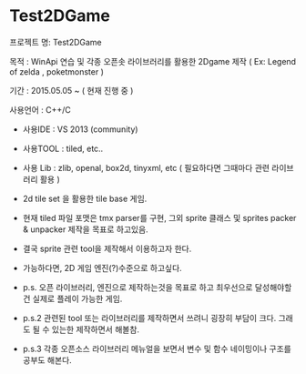 # Test2DGame

프로젝트 명: Test2DGame

목적 : WinApi 연습 및 각종 오픈솟 라이브러리를 활용한 2Dgame 제작 ( Ex: Legend of zelda , poketmonster )

기간 : 2015.05.05 ~ ( 현재 진행 중 )

사용언어 : C++/C

* 사용IDE : VS 2013 (community)
* 사용TOOL : tiled, etc..
* 사용 Lib : zlib, openal, box2d, tinyxml, etc ( 필요하다면 그때마다 관련 라이브러리 활용 )

* 2d tile set 을 활용한 tile base 게임.
* 현재 tiled 파일 포맷은 tmx parser를 구현, 그외 sprite 클래스 및 sprites packer & unpacker 제작을 목표로 하고있음.
* 결국 sprite 관련 tool을 제작해서 이용하고자 한다.
* 가능하다면, 2D 게임 엔진(?)수준으로 하고싶다.

* p.s. 오픈 라이브러리, 엔진으로 제작하는것을 목표로 하고 최우선으로 달성해야할건 실제로 플레이 가능한 게임.
* p.s.2 관련된 tool 또는 라이브러리를 제작하면서 쓰려니 굉장히 부담이 크다. 그래도 될 수 있는한 제작하면서 해볼참.
* p.s.3 각종 오픈소스 라이브러리 메뉴얼을 보면서 변수 및 함수 네이밍이나 구조를 공부도 해본다.
